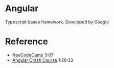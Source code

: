 # Angular

Typescript bases framework. Developed by Google

# Reference

- [freeCodeCamp](https://www.youtube.com/watch?v=3qBXWUpoPHo) 3:07
- [Angular Crash Course](https://www.youtube.com/watch?v=3dHNOWTI7H8) 1:20:33
